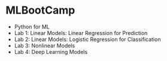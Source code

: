 # MLBootCamp
- Python for ML
- Lab 1: Linear Models: Linear Regression for Prediction
- Lab 2: Linear Models: Logistic Regression for Classification
- Lab 3: Nonlinear Models
- Lab 4: Deep Learning Models
